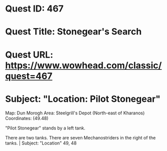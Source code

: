 # Quest ID: 467
# Quest Title: Stonegear's Search
# Quest URL: https://www.wowhead.com/classic/quest=467
# Subject: "Location: Pilot Stonegear"
Map: Dun Morogh
Area: Steelgrill's Depot (North-east of Kharanos)
Coordinates: (49.48)

"Pilot Stonegear" stands by a left tank.

There are two tanks.
There are seven Mechanostriders in the right of the tanks. | Subject: "Location"
49, 48